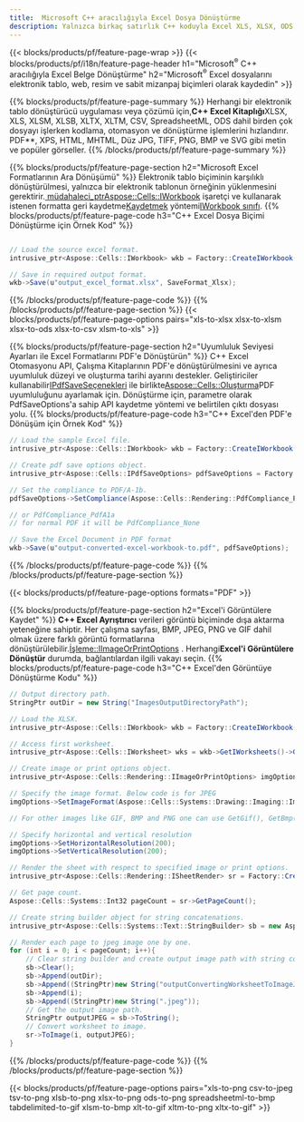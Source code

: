 ```yaml
---
title:  Microsoft C++ aracılığıyla Excel Dosya Dönüştürme
description: Yalnızca birkaç satırlık C++ koduyla Excel XLS, XLSX, ODS, CSV'i PDF, XPS, HTML, JPEG ve diğer biçimlere dönüştürün.
---
```

{{< blocks/products/pf/feature-page-wrap >}}
{{< blocks/products/pf/i18n/feature-page-header h1="Microsoft<sup>&reg;</sup> C++ aracılığıyla Excel Belge Dönüştürme" h2="Microsoft<sup>&reg;</sup> Excel dosyalarını elektronik tablo, web, resim ve sabit mizanpaj biçimleri olarak kaydedin" >}}

{{% blocks/products/pf/feature-page-summary %}}
 Herhangi bir elektronik tablo dönüştürücü uygulaması veya çözümü için,**C++ Excel Kitaplığı**XLSX, XLS, XLSM, XLSB, XLTX, XLTM, CSV, SpreadsheetML, ODS dahil birden çok dosyayı işlerken kodlama, otomasyon ve dönüştürme işlemlerini hızlandırır. PDF**, XPS, HTML, MHTML, Düz JPG, TIFF, PNG, BMP ve SVG gibi metin ve popüler görseller.
{{% /blocks/products/pf/feature-page-summary %}}

{{% blocks/products/pf/feature-page-section h2="Microsoft Excel Formatlarının Ara Dönüşümü" %}}
 Elektronik tablo biçiminin karşılıklı dönüştürülmesi, yalnızca bir elektronik tablonun örneğinin yüklenmesini gerektirir.[ müdahaleci_ptr<Aspose::Cells::IWorkbook>](https://reference.aspose.com/cells/cpp/class/aspose.cells.i_workbook) işaretçi ve kullanarak istenen formatta geri kaydetme[Kaydetmek](https://reference.aspose.com/cells/cpp/class/aspose.cells.i_workbook#a9460f52a2dec8f4bf623a4905167d997) yöntemi[IWorkbook sınıfı](https://reference.aspose.com/cells/cpp/class/aspose.cells.i_workbook).
{{% blocks/products/pf/feature-page-code h3="C++ Excel Dosya Biçimi Dönüştürme için Örnek Kod" %}}

```cs

// Load the source excel format.
intrusive_ptr<Aspose::Cells::IWorkbook> wkb = Factory::CreateIWorkbook(u"src_excel_file.xls");

// Save in required output format.
wkb->Save(u"output_excel_format.xlsx", SaveFormat_Xlsx);

```
{{% /blocks/products/pf/feature-page-code %}}
{{% /blocks/products/pf/feature-page-section %}}
{{< blocks/products/pf/feature-page-options pairs="xls-to-xlsx xlsx-to-xlsm xlsx-to-ods xlsx-to-csv xlsm-to-xls" >}}


{{% blocks/products/pf/feature-page-section h2="Uyumluluk Seviyesi Ayarları ile Excel Formatlarını PDF\'e Dönüştürün" %}}
 C++ Excel Otomasyonu API, Çalışma Kitaplarının PDF'e dönüştürülmesini ve ayrıca uyumluluk düzeyi ve oluşturma tarihi ayarını destekler. Geliştiriciler kullanabilir[IPdfSaveSeçenekleri](https://reference.aspose.com/cells/cpp/class/aspose.cells.i_pdf_save_options) ile birlikte[Aspose::Cells::Oluşturma](https://reference.aspose.com/cells/cpp/namespace/aspose.cells.rendering)PDF uyumluluğunu ayarlamak için. Dönüştürme için, parametre olarak PdfSaveOptions'a sahip API kaydetme yöntemi ve belirtilen çıktı dosyası yolu.
{{% blocks/products/pf/feature-page-code h3="C++ Excel\'den PDF\'e Dönüşüm için Örnek Kod" %}}

```cs
// Load the sample Excel file.
intrusive_ptr<Aspose::Cells::IWorkbook> wkb = Factory::CreateIWorkbook(u"sample-convert-excel-to.pdf");

// Create pdf save options object.
intrusive_ptr<Aspose::Cells::IPdfSaveOptions> pdfSaveOptions = Factory::CreateIPdfSaveOptions();

// Set the compliance to PDF/A-1b.
pdfSaveOptions->SetCompliance(Aspose::Cells::Rendering::PdfCompliance_PdfA1b);

// or PdfCompliance_PdfA1a 
// for normal PDF it will be PdfCompliance_None

// Save the Excel Document in PDF format
wkb->Save(u"output-converted-excel-workbook-to.pdf", pdfSaveOptions);


```
{{% /blocks/products/pf/feature-page-code %}}
{{% /blocks/products/pf/feature-page-section %}}

{{< blocks/products/pf/feature-page-options formats="PDF" >}}

{{% blocks/products/pf/feature-page-section h2="Excel\'i Görüntülere Kaydet" %}}
**C++ Excel Ayrıştırıcı** verileri görüntü biçiminde dışa aktarma yeteneğine sahiptir. Her çalışma sayfası, BMP, JPEG, PNG ve GIF dahil olmak üzere farklı görüntü formatlarına dönüştürülebilir.[İşleme::IImageOrPrintOptions](https://reference.aspose.com/cells/cpp/class/aspose.cells.rendering.i_image_or_print_options) . Herhangi**Excel'i Görüntülere Dönüştür** durumda, bağlantılardan ilgili vakayı seçin.
{{% blocks/products/pf/feature-page-code h3="C++ Excel\'den Görüntüye Dönüştürme Kodu" %}}

```cs
// Output directory path.
StringPtr outDir = new String("ImagesOutputDirectoryPath");

// Load the XLSX.
intrusive_ptr<Aspose::Cells::IWorkbook> wkb = Factory::CreateIWorkbook(u"source-excel-file.xlsx");

// Access first worksheet.
intrusive_ptr<Aspose::Cells::IWorksheet> wks = wkb->GetIWorksheets()->GetObjectByIndex(0);

// Create image or print options object.
intrusive_ptr<Aspose::Cells::Rendering::IImageOrPrintOptions> imgOptions = Factory::CreateIImageOrPrintOptions();

// Specify the image format. Below code is for JPEG
imgOptions->SetImageFormat(Aspose::Cells::Systems::Drawing::Imaging::ImageFormat::GetJpeg());

// For other images like GIF, BMP and PNG one can use GetGif(), GetBmp() and GetPng() respectively 

// Specify horizontal and vertical resolution
imgOptions->SetHorizontalResolution(200);
imgOptions->SetVerticalResolution(200);

// Render the sheet with respect to specified image or print options.
intrusive_ptr<Aspose::Cells::Rendering::ISheetRender> sr = Factory::CreateISheetRender(wks, imgOptions);

// Get page count.
Aspose::Cells::Systems::Int32 pageCount = sr->GetPageCount();

// Create string builder object for string concatenations.
intrusive_ptr<Aspose::Cells::Systems::Text::StringBuilder> sb = new Aspose::Cells::Systems::Text::StringBuilder();

// Render each page to jpeg image one by one.
for (int i = 0; i < pageCount; i++){
	// Clear string builder and create output image path with string concatenations.
	sb->Clear();
	sb->Append(outDir);
	sb->Append((StringPtr)new String("outputConvertingWorksheetToImageJPEG_"));
	sb->Append(i);
	sb->Append((StringPtr)new String(".jpeg"));
	// Get the output image path.
	StringPtr outputJPEG = sb->ToString();
	// Convert worksheet to image.
	sr->ToImage(i, outputJPEG);
}
```
{{% /blocks/products/pf/feature-page-code %}}
{{% /blocks/products/pf/feature-page-section %}}

{{< blocks/products/pf/feature-page-options pairs="xls-to-png csv-to-jpeg tsv-to-png xlsb-to-png xlsx-to-png ods-to-png spreadsheetml-to-bmp tabdelimited-to-gif xlsm-to-bmp xlt-to-gif xltm-to-png xltx-to-gif" >}}
